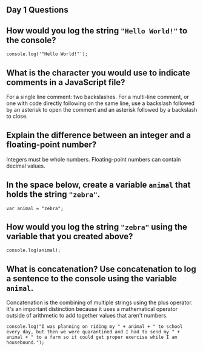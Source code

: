 ## Day 1 Questions

## How would you log the string `"Hello World!"` to the console?

`console.log('"Hello World!"');`

## What is the character you would use to indicate comments in a JavaScript file?

For a single line comment: two backslashes. For a multi-line comment, or one with code directly following on the same line, use a backslash followed by an asterisk to open the comment and an asterisk followed by a backslash to close.

## Explain the difference between an integer and a floating-point number?

Integers must be whole numbers. Floating-point numbers can contain decimal values.

## In the space below, create a variable `animal` that holds the string `"zebra"`.

`var animal = "zebra";`

## How would you log the string `"zebra"` using the variable that you created above?

`console.log(animal);`

## What is concatenation? Use concatenation to log a sentence to the console using the variable `animal`.

Concatenation is the combining of multiple strings using the plus operator. It's an important distinction because it uses a mathematical operator outside of arithmetic to add together values that aren't numbers.

```console.log("I was planning on riding my " + animal + " to school every day, but then we were quarantined and I had to send my " + animal + " to a farm so it could get proper exercise while I am housebound.");```
